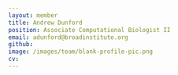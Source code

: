 ```yaml
---
layout: member
title: Andrew Dunford
position: Associate Computational Biologist II
email: adunford@broadinstitute.org
github: 
image: /images/team/blank-profile-pic.png
cv:
---
```


